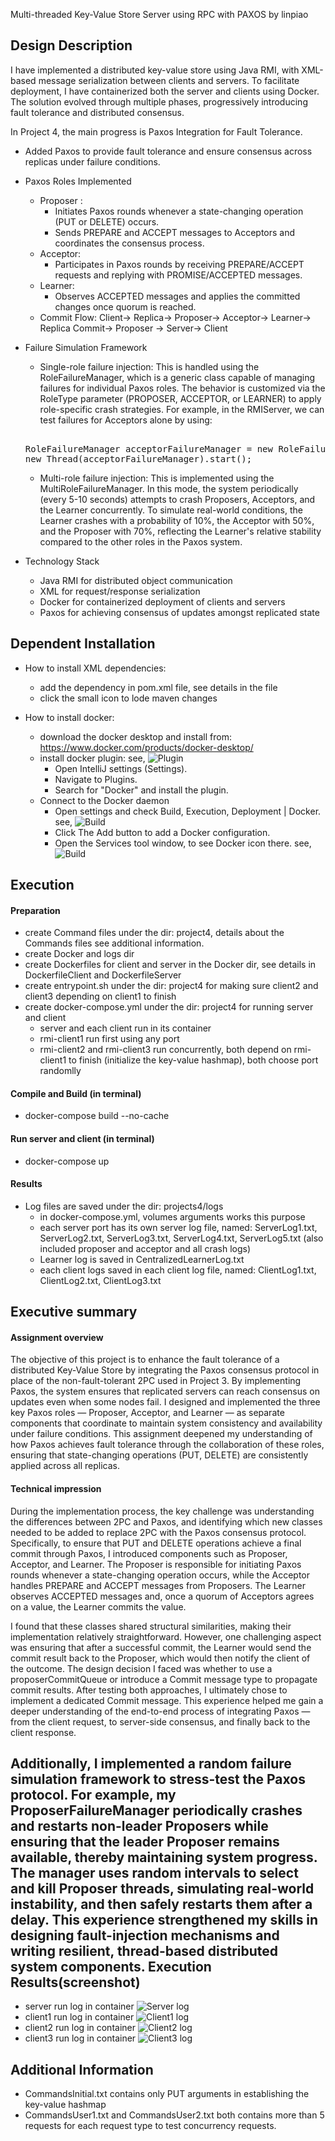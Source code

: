 Multi-threaded Key-Value Store Server using RPC with PAXOS
by linpiao

Design Description
----------
I have implemented a distributed key-value store using Java RMI, with XML-based message serialization between clients and servers. 
To facilitate deployment, I have containerized both the server and clients using Docker. The solution evolved through multiple phases, 
progressively introducing fault tolerance and distributed consensus.

In Project 4, the main progress is Paxos Integration for Fault Tolerance.
- Added Paxos to provide fault tolerance and ensure consensus across replicas under failure conditions.
- Paxos Roles Implemented 
  + Proposer : 
    +  Initiates Paxos rounds whenever a state-changing operation (PUT or DELETE) occurs.
    +  Sends PREPARE and ACCEPT messages to Acceptors and coordinates the consensus process.
  + Acceptor:
    +  Participates in Paxos rounds by receiving PREPARE/ACCEPT requests and replying with PROMISE/ACCEPTED messages.
  + Learner:
    + Observes ACCEPTED messages and applies the committed changes once quorum is reached.
  + Commit Flow:
     Client-> Replica-> Proposer-> Acceptor-> Learner-> Replica Commit-> Proposer -> Server-> Client 
- Failure Simulation Framework
  + Single-role failure injection: This is handled using the RoleFailureManager, which is a generic class capable of managing failures for individual Paxos roles. The behavior is customized via the RoleType parameter (PROPOSER, ACCEPTOR, or LEARNER) to apply role-specific crash strategies. For example, in the RMIServer, we can test failures for Acceptors alone by using:
  <pre> 
  RoleFailureManager<Acceptor> acceptorFailureManager = new RoleFailureManager<> (acceptorStubs, RoleFailureManager.RoleType.ACCEPTOR);
  new Thread(acceptorFailureManager).start();
  </pre>
  + Multi-role failure injection: This is implemented using the MultiRoleFailureManager. In this mode, the system periodically (every 5-10 seconds) attempts to crash Proposers, Acceptors, and the Learner concurrently.
    To simulate real-world conditions, the Learner crashes with a probability of 10%, the Acceptor with 50%, and the Proposer with 70%, reflecting the Learner's relative stability compared to the other roles in the Paxos system.
  

- Technology Stack
  + Java RMI for distributed object communication
  + XML for request/response serialization
  + Docker for containerized deployment of clients and servers
  + Paxos for achieving consensus of updates amongst
    replicated state
  
Dependent Installation
---------- 

- How to install XML dependencies:
    + add the dependency in pom.xml file, see details in the file
    + click the small icon to lode maven changes

- How to install docker:
    + download the docker desktop and install from: https://www.docker.com/products/docker-desktop/
    + install docker plugin:
      see, ![Plugin](images/plugin.png )
        + Open IntelliJ settings (Settings).
        + Navigate to Plugins.
        + Search for "Docker" and install the plugin.
    + Connect to the Docker daemon
        + Open settings and check Build, Execution, Deployment | Docker. see,
          ![Build](images/docker-daemon.png )
        + Click The Add button to add a Docker configuration.
        + Open the Services tool window, to see Docker icon there. see,
          ![Build](images/service-tool.png )

Execution
----------

#### Preparation

- create Command files under the dir: project4, details about the Commands files see additional
  information.
- create Docker and logs dir
- create Dockerfiles for client and server in the Docker dir, see details in DockerfileClient and
  DockerfileServer
- create entrypoint.sh under the dir: project4 for making sure client2 and client3 depending on client1 to finish
- create docker-compose.yml under the dir: project4 for running server and client
    + server and each client run in its container
    + rmi-client1 run first using any port
    + rmi-client2 and rmi-client3 run concurrently, both depend on rmi-client1 to finish (initialize the
   key-value hashmap), both choose port randomlly

#### Compile and Build (in terminal)

- docker-compose build --no-cache

#### Run server and client (in terminal)

- docker-compose up

#### Results

- Log files are saved under the dir: projects4/logs
    + in docker-compose.yml, volumes arguments works this purpose
    + each server port has its own server log file, named: ServerLog1.txt, ServerLog2.txt,
      ServerLog3.txt, ServerLog4.txt, ServerLog5.txt (also included proposer and acceptor and all crash logs)
    + Learner log is saved in CentralizedLearnerLog.txt
    + each client logs saved in each client log file, named: ClientLog1.txt, ClientLog2.txt,
      ClientLog3.txt

      
Executive summary
----------
#### Assignment overview
The objective of this project is to enhance the fault tolerance of a distributed Key-Value Store by integrating the Paxos consensus protocol in place of the non-fault-tolerant 2PC used in Project 3. By implementing Paxos, the system ensures that replicated servers can reach consensus on updates even when some nodes fail. I designed and implemented the three key Paxos roles — Proposer, Acceptor, and Learner — as separate components that coordinate to maintain system consistency and availability under failure conditions. This assignment deepened my understanding of how Paxos achieves fault tolerance through the collaboration of these roles, ensuring that state-changing operations (PUT, DELETE) are consistently applied across all replicas.

#### Technical impression
During the implementation process, the key challenge was understanding the differences between 2PC and Paxos, and identifying which new classes needed to be added to replace 2PC with the Paxos consensus protocol. Specifically, to ensure that PUT and DELETE operations achieve a final commit through Paxos, I introduced components such as Proposer, Acceptor, and Learner. The Proposer is responsible for initiating Paxos rounds whenever a state-changing operation occurs, while the Acceptor handles PREPARE and ACCEPT messages from Proposers. The Learner observes ACCEPTED messages and, once a quorum of Acceptors agrees on a value, the Learner commits the value.

I found that these classes shared structural similarities, making their implementation relatively straightforward. However, one challenging aspect was ensuring that after a successful commit, the Learner would send the commit result back to the Proposer, which would then notify the client of the outcome. The design decision I faced was whether to use a proposerCommitQueue or introduce a Commit message type to propagate commit results. After testing both approaches, I ultimately chose to implement a dedicated Commit message. This experience helped me gain a deeper understanding of the end-to-end process of integrating Paxos — from the client request, to server-side consensus, and finally back to the client response.

Additionally, I implemented a random failure simulation framework to stress-test the Paxos protocol. For example, my ProposerFailureManager periodically crashes and restarts non-leader Proposers while ensuring that the leader Proposer remains available, thereby maintaining system progress. The manager uses random intervals to select and kill Proposer threads, simulating real-world instability, and then safely restarts them after a delay. This experience strengthened my skills in designing fault-injection mechanisms and writing resilient, thread-based distributed system components.
Execution Results(screenshot)
---------

- server run log in container
  ![Server log](images/server.png)
- client1 run log in container
  ![Client1 log](images/client1.png)
- client2 run log in container
  ![Client2 log](images/client2.png)
- client3 run log in container
  ![Client3 log](images/client3.png)

Additional Information
---------

- CommandsInitial.txt contains only PUT arguments in establishing the key-value hashmap
- CommandsUser1.txt and CommandsUser2.txt both contains more than 5 requests for each request type
  to
  test concurrency requests.